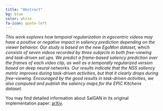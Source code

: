 ```yaml
---
title: "Abstract"
bg: blue
color: white
fa-icon: quote-left
---
```


*This work explores how temporal regularization in egocentric videos may have a positive or negative impact in saliency prediction depending on the viewer behavior. Our study is based on the new EgoMon dataset, which consists of seven videos recorded by three subjects in both free-viewing and task-driven set ups. We predict a frame-based saliency prediction over the frames of each video clip, as well as a temporally regularized version based on deep neural networks. Our results indicate that the NSS saliency metric improves during task-driven activities, but that it clearly drops during free-viewing. Encouraged by the good results in task-driven activities, we also computed and publish the saliency maps for the EPIC Kitchens dataset.*

You may find detailed information about SalGAN in its original implementation paper: [arXiv](https://arxiv.org/abs/1701.01081).


